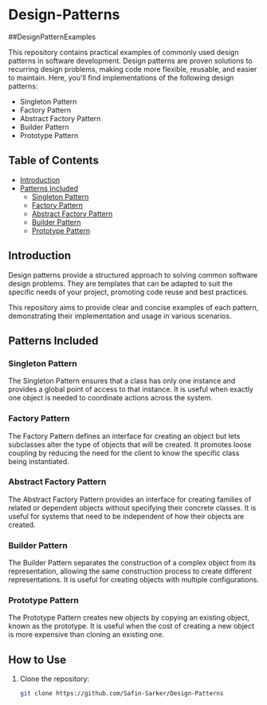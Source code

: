 # Design-Patterns

##DesignPatternExamples

This repository contains practical examples of commonly used design patterns in software development. Design patterns are proven solutions to recurring design problems, making code more flexible, reusable, and easier to maintain. Here, you'll find implementations of the following design patterns:

- Singleton Pattern
- Factory Pattern
- Abstract Factory Pattern
- Builder Pattern
- Prototype Pattern

## Table of Contents

- [Introduction](#introduction)
- [Patterns Included](#patterns-included)
  - [Singleton Pattern](#singleton-pattern)
  - [Factory Pattern](#factory-pattern)
  - [Abstract Factory Pattern](#abstract-factory-pattern)
  - [Builder Pattern](#builder-pattern)
  - [Prototype Pattern](#prototype-pattern)

## Introduction

Design patterns provide a structured approach to solving common software design problems. They are templates that can be adapted to suit the specific needs of your project, promoting code reuse and best practices.

This repository aims to provide clear and concise examples of each pattern, demonstrating their implementation and usage in various scenarios.

## Patterns Included

### Singleton Pattern

The Singleton Pattern ensures that a class has only one instance and provides a global point of access to that instance. It is useful when exactly one object is needed to coordinate actions across the system.



### Factory Pattern

The Factory Pattern defines an interface for creating an object but lets subclasses alter the type of objects that will be created. It promotes loose coupling by reducing the need for the client to know the specific class being instantiated.


### Abstract Factory Pattern

The Abstract Factory Pattern provides an interface for creating families of related or dependent objects without specifying their concrete classes. It is useful for systems that need to be independent of how their objects are created.


### Builder Pattern

The Builder Pattern separates the construction of a complex object from its representation, allowing the same construction process to create different representations. It is useful for creating objects with multiple configurations.


### Prototype Pattern

The Prototype Pattern creates new objects by copying an existing object, known as the prototype. It is useful when the cost of creating a new object is more expensive than cloning an existing one.


## How to Use

1. Clone the repository:
   ```bash
   git clone https://github.com/Safin-Sarker/Design-Patterns
